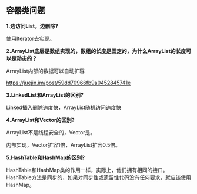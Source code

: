 ## **容器类问题**



**1.边访问List，边删除?**

使用Iterator去实现。

**2.ArrayList底层是数组实现的，数组的长度是固定的，为什么ArrayList的长度可以是动态的？**

ArrayList内部的数据可以自动扩容

https://juejin.im/post/59dd70966fb9a0452845741e

**3.LinkedList和ArrayList的区别?**

Linked插入删除速度快，ArrayList随机访问速度快

**4.ArrayList和Vector的区别?**

ArrayList不是线程安全的，Vector是。

内部实现，Vector扩容1倍，ArrayList扩容0.5倍。

**5.HashTable和HashMap的区别?**

HashTable和HashMap类的作用一样，实际上，他们拥有相同的接口。HashTable方法是同步的，如果对同步性或遗留性代码没有任何要求，就应该使用HashMap。


